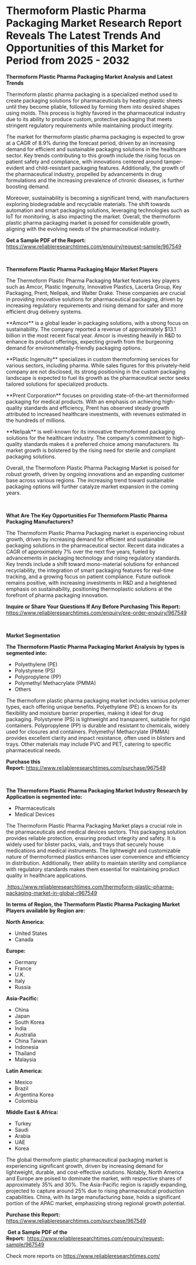 <p><h1>Thermoform Plastic Pharma Packaging Market Research Report Reveals The Latest Trends And Opportunities of this Market for Period from 2025 - 2032</h1></p><p><strong>Thermoform Plastic Pharma Packaging Market Analysis and Latest Trends</strong></p>
<p><p>Thermoform plastic pharma packaging is a specialized method used to create packaging solutions for pharmaceuticals by heating plastic sheets until they become pliable, followed by forming them into desired shapes using molds. This process is highly favored in the pharmaceutical industry due to its ability to produce custom, protective packaging that meets stringent regulatory requirements while maintaining product integrity.</p><p>The market for thermoform plastic pharma packaging is expected to grow at a CAGR of 8.9% during the forecast period, driven by an increasing demand for efficient and sustainable packaging solutions in the healthcare sector. Key trends contributing to this growth include the rising focus on patient safety and compliance, with innovations centered around tamper-evident and child-resistant packaging features. Additionally, the growth of the pharmaceutical industry, propelled by advancements in drug formulations and the increasing prevalence of chronic diseases, is further boosting demand.</p><p>Moreover, sustainability is becoming a significant trend, with manufacturers exploring biodegradable and recyclable materials. The shift towards automation and smart packaging solutions, leveraging technologies such as IoT for monitoring, is also impacting the market. Overall, the thermoform plastic pharma packaging market is poised for considerable growth, aligning with the evolving needs of the pharmaceutical industry.</p></p>
<p><strong>Get a Sample PDF of the Report:&nbsp;</strong> <a href="https://www.reliableresearchtimes.com/enquiry/request-sample/967549?utm_campaign=3037&utm_medium=2&utm_source=Github&utm_content=ia&utm_term=30032025&utm_id=thermoform-plastic-pharma-packaging">https://www.reliableresearchtimes.com/enquiry/request-sample/967549</a></p>
<p>&nbsp;</p>
<p><strong>Thermoform Plastic Pharma Packaging Major Market Players</strong></p>
<p><p>The Thermoform Plastic Pharma Packaging Market features key players such as Amcor, Plastic Ingenuity, Innovative Plastics, Lacerta Group, Key Packaging, Prent, Nelipak, and Walter Drake. These companies are crucial in providing innovative solutions for pharmaceutical packaging, driven by increasing regulatory requirements and rising demand for safer and more efficient drug delivery systems.</p><p>**Amcor** is a global leader in packaging solutions, with a strong focus on sustainability. The company reported a revenue of approximately $13.1 billion in the most recent fiscal year. Amcor is investing heavily in R&D to enhance its product offerings, expecting growth from the burgeoning demand for environmentally-friendly packaging options.</p><p>**Plastic Ingenuity** specializes in custom thermoforming services for various sectors, including pharma. While sales figures for this privately-held company are not disclosed, its strong positioning in the custom packaging landscape is expected to fuel its growth as the pharmaceutical sector seeks tailored solutions for specialized products.</p><p>**Prent Corporation** focuses on providing state-of-the-art thermoformed packaging for medical products. With an emphasis on achieving high-quality standards and efficiency, Prent has observed steady growth attributed to increased healthcare investments, with revenues estimated in the hundreds of millions.</p><p>**Nelipak** is well-known for its innovative thermoformed packaging solutions for the healthcare industry. The company's commitment to high-quality standards makes it a preferred choice among manufacturers. Its market growth is bolstered by the rising need for sterile and compliant packaging solutions. </p><p>Overall, the Thermoform Plastic Pharma Packaging Market is poised for robust growth, driven by ongoing innovations and an expanding customer base across various regions. The increasing trend toward sustainable packaging options will further catalyze market expansion in the coming years.</p></p>
<p>&nbsp;</p>
<p><strong>What Are The Key Opportunities For Thermoform Plastic Pharma Packaging Manufacturers?</strong></p>
<p><p>The Thermoform Plastic Pharma Packaging market is experiencing robust growth, driven by increasing demand for efficient and sustainable packaging solutions in the pharmaceutical sector. Recent data indicates a CAGR of approximately 7% over the next five years, fueled by advancements in packaging technology and rising regulatory standards. Key trends include a shift toward mono-material solutions for enhanced recyclability, the integration of smart packaging features for real-time tracking, and a growing focus on patient compliance. Future outlook remains positive, with increasing investments in R&D and a heightened emphasis on sustainability, positioning thermoplastic solutions at the forefront of pharma packaging innovation.</p></p>
<p><strong>Inquire or Share Your Questions If Any Before Purchasing This Report:</strong> <a href="https://www.reliableresearchtimes.com/enquiry/pre-order-enquiry/967549?utm_campaign=3037&utm_medium=2&utm_source=Github&utm_content=ia&utm_term=30032025&utm_id=thermoform-plastic-pharma-packaging">https://www.reliableresearchtimes.com/enquiry/pre-order-enquiry/967549</a></p>
<p>&nbsp;</p>
<p><strong>Market Segmentation</strong></p>
<p><strong>The Thermoform Plastic Pharma Packaging Market Analysis by types is segmented into:</strong></p>
<p><ul><li>Polyethylene (PE)</li><li>Polystyrene (PS)</li><li>Polypropylene (PP)</li><li>Polymethyl Methacrylate (PMMA)</li><li>Others</li></ul></p>
<p><p>The thermoform plastic pharma packaging market includes various polymer types, each offering unique benefits. Polyethylene (PE) is known for its flexibility and moisture barrier properties, making it ideal for drug packaging. Polystyrene (PS) is lightweight and transparent, suitable for rigid containers. Polypropylene (PP) is durable and resistant to chemicals, widely used for closures and containers. Polymethyl Methacrylate (PMMA) provides excellent clarity and impact resistance, often used in blisters and trays. Other materials may include PVC and PET, catering to specific pharmaceutical needs.</p></p>
<p><strong>Purchase this Report:&nbsp;</strong><a href="https://www.reliableresearchtimes.com/purchase/967549?utm_campaign=3037&utm_medium=2&utm_source=Github&utm_content=ia&utm_term=30032025&utm_id=thermoform-plastic-pharma-packaging">https://www.reliableresearchtimes.com/purchase/967549</a></p>
<p>&nbsp;</p>
<p><strong>The Thermoform Plastic Pharma Packaging Market Industry Research by Application is segmented into:</strong></p>
<p><ul><li>Pharmaceuticals</li><li>Medical Devices</li></ul></p>
<p><p>The Thermoform Plastic Pharma Packaging Market plays a crucial role in the pharmaceuticals and medical devices sectors. This packaging solution provides reliable protection, ensuring product integrity and safety. It is widely used for blister packs, vials, and trays that securely house medications and medical instruments. The lightweight and customizable nature of thermoformed plastics enhances user convenience and efficiency in distribution. Additionally, their ability to maintain sterility and compliance with regulatory standards makes them essential for maintaining product quality in healthcare applications.</p></p>
<p><a href="https://www.reliableresearchtimes.com/thermoform-plastic-pharma-packaging-market-in-global-r967549?utm_campaign=3037&utm_medium=2&utm_source=Github&utm_content=ia&utm_term=30032025&utm_id=thermoform-plastic-pharma-packaging">&nbsp;https://www.reliableresearchtimes.com/thermoform-plastic-pharma-packaging-market-in-global-r967549</a></p>
<p><strong>In terms of Region, the Thermoform Plastic Pharma Packaging Market Players available by Region are:</strong></p>
<p>
    <p> <strong> North America: </strong>
        <ul>
            <li>United States</li>
            <li>Canada</li>
        </ul>
        </p> 
    <p> <strong> Europe: </strong>
        <ul>
            <li>Germany</li>
            <li>France</li>
            <li>U.K.</li>
            <li>Italy</li>
            <li>Russia</li>
        </ul>
        </p> 
    <p> <strong> Asia-Pacific: </strong>
        <ul>
            <li>China</li>
            <li>Japan</li>
            <li>South Korea</li>
            <li>India</li>
            <li>Australia</li>
            <li>China Taiwan</li>
            <li>Indonesia</li>
            <li>Thailand</li>
            <li>Malaysia</li>
        </ul>
        </p> 
    <p> <strong> Latin America: </strong>
        <ul>
            <li>Mexico</li>
            <li>Brazil</li>
            <li>Argentina Korea</li>
            <li>Colombia</li>
        </ul>
        </p> 
    <p> <strong> Middle East & Africa: </strong>
        <ul>
            <li>Turkey</li>
            <li>Saudi</li>
            <li>Arabia</li>
            <li>UAE</li>
            <li>Korea</li>
        </ul>
    </p>
    </p>
<p><p>The global thermoform plastic pharmaceutical packaging market is experiencing significant growth, driven by increasing demand for lightweight, durable, and cost-effective solutions. Notably, North America and Europe are poised to dominate the market, with respective shares of approximately 35% and 30%. The Asia-Pacific region is rapidly expanding, projected to capture around 25% due to rising pharmaceutical production capabilities. China, with its large manufacturing base, holds a significant portion of the APAC market, emphasizing strong regional growth potential.</p></p>
<p><strong>Purchase this Report: </strong><a href="https://www.reliableresearchtimes.com/purchase/967549?utm_campaign=3037&utm_medium=2&utm_source=Github&utm_content=ia&utm_term=30032025&utm_id=thermoform-plastic-pharma-packaging">https://www.reliableresearchtimes.com/purchase/967549</a></p>
<p>&nbsp;<strong>Get a Sample PDF of the Report:&nbsp;&nbsp;</strong><a href="https://www.reliableresearchtimes.com/enquiry/request-sample/967549?utm_campaign=3037&utm_medium=2&utm_source=Github&utm_content=ia&utm_term=30032025&utm_id=thermoform-plastic-pharma-packaging">https://www.reliableresearchtimes.com/enquiry/request-sample/967549</a></p>
<p><strong></strong></p>
<p>Check more reports on <a href="https://www.reliableresearchtimes.com/?utm_campaign=3037&utm_medium=2&utm_source=Github&utm_content=ia&utm_term=30032025&utm_id=thermoform-plastic-pharma-packaging">https://www.reliableresearchtimes.com/</a></p>